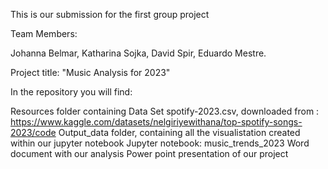 This is our submission for the first group project

Team Members:

Johanna Belmar, Katharina Sojka, David Spir, Eduardo Mestre.

Project title: "Music Analysis for 2023"

In the repository you will find:

Resources folder containing Data Set spotify-2023.csv, downloaded from : https://www.kaggle.com/datasets/nelgiriyewithana/top-spotify-songs-2023/code
Output_data folder, containing all the visualistation created within our jupyter notebook
Jupyter notebook: music_trends_2023
Word document with our analysis
Power point presentation of our project
